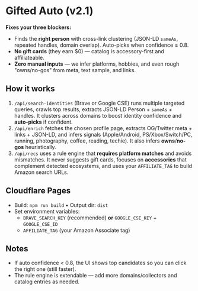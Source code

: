 # Gifted Auto (v2.1)

**Fixes your three blockers:**
- Finds the **right person** with cross-link clustering (JSON-LD `sameAs`, repeated handles, domain overlap). Auto-picks when confidence ≥ 0.8.
- **No gift cards** (they earn $0) — catalog is accessory-first and affiliateable.
- **Zero manual inputs** — we infer platforms, hobbies, and even rough "owns/no-gos" from meta, text sample, and links.

## How it works
1) `/api/search-identities` (Brave or Google CSE) runs multiple targeted queries, crawls top results, extracts JSON-LD Person + `sameAs` + handles. It clusters across domains to boost identity confidence and **auto-picks** if confident.
2) `/api/enrich` fetches the chosen profile page, extracts OG/Twitter meta + links + JSON-LD, and infers signals (Apple/Android, PS/Xbox/Switch/PC, running, photography, coffee, reading, techie). It also infers **owns**/**no-gos** heuristically.
3) `/api/recs` uses a rule engine that **requires platform matches** and avoids mismatches. It never suggests gift cards, focuses on **accessories** that complement detected ecosystems, and uses your `AFFILIATE_TAG` to build Amazon search URLs.

## Cloudflare Pages
- Build: `npm run build` • Output dir: `dist`
- Set environment variables:
  - `BRAVE_SEARCH_KEY` (recommended) **or** `GOOGLE_CSE_KEY` + `GOOGLE_CSE_ID`
  - `AFFILIATE_TAG` (your Amazon Associate tag)

## Notes
- If auto confidence < 0.8, the UI shows top candidates so you can click the right one (still faster).
- The rule engine is extendable — add more domains/collectors and catalog entries as needed.

